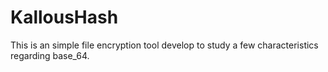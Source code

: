 # KallousHash

This is an simple file encryption tool develop to study a few characteristics regarding base_64.